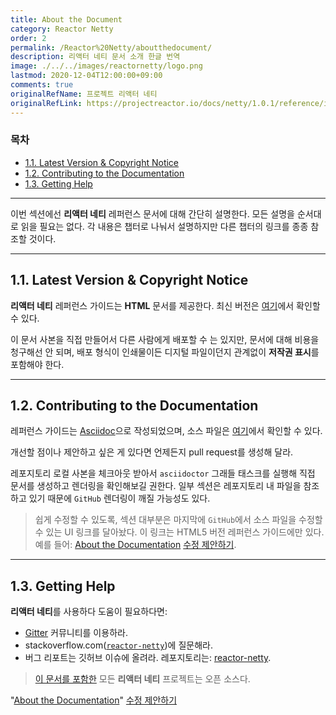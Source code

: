 ```yaml
---
title: About the Document
category: Reactor Netty
order: 2
permalink: /Reactor%20Netty/aboutthedocument/
description: 리액터 네티 문서 소개 한글 번역
image: ./../../images/reactornetty/logo.png
lastmod: 2020-12-04T12:00:00+09:00
comments: true
originalRefName: 프로젝트 리액터 네티
originalRefLink: https://projectreactor.io/docs/netty/1.0.1/reference/index.html#about-doc
---
```


### 목차

- [1.1. Latest Version & Copyright Notice](#11-latest-version--copyright-notice)
- [1.2. Contributing to the Documentation](#12-contributing-to-the-documentation)
- [1.3. Getting Help](#13-getting-help)

---

이번 섹션에선 **리액터 네티** 레퍼런스 문서에 대해 간단히 설명한다. 모든 설명을 순서대로 읽을 필요는 없다. 각 내용은 챕터로 나눠서 설명하지만 다른 챕터의 링크를 종종 참조할 것이다.

---

## 1.1. Latest Version & Copyright Notice

**리액터 네티** 레퍼런스 가이드는 **HTML** 문서를 제공한다. 최신 버전은 [여기](https://projectreactor.io/docs/netty/release/reference/index.html)에서 확인할 수 있다.

이 문서 사본을 직접 만들어서 다른 사람에게 배포할 수 는 있지만, 문서에 대해 비용을 청구해선 안 되며, 배포 형식이 인쇄물이든 디지털 파일이던지 관계없이 **저작권 표시**를 포함해야 한다.

---

## 1.2. Contributing to the Documentation

레퍼런스 가이드는 [Asciidoc](https://asciidoctor.org/docs/asciidoc-writers-guide/)으로 작성되었으며, 소스 파일은 [여기](https://github.com/reactor/reactor-netty/tree/master/docs/asciidoc)에서 확인할 수 있다.

개선할 점이나 제안하고 싶은 게 있다면 언제든지 pull request를 생성해 달라.

레포지토리 로컬 사본을 체크아웃 받아서 `asciidoctor` 그래들 태스크를 실행해 직접 문서를 생성하고 렌더링을 확인해보길 권한다. 일부 섹션은 레포지토리 내 파일을 참조하고 있기 때문에 `GitHub` 렌더링이 깨질 가능성도 있다.

> 쉽게 수정할 수 있도록, 섹션 대부분은 마지막에 `GitHub`에서 소스 파일을 수정할 수 있는 UI 링크를 달아놨다. 이 링크는 HTML5 버전 레퍼런스 가이드에만 있다. 예를 들어: [About the Documentation](https://projectreactor.io/docs/netty/1.0.1/reference/index.html#about-doc) [수정 제안하기](https://github.com/reactor/reactor-netty/edit/master/docs/asciidoc/about-doc.adoc).

---

## 1.3. Getting Help

**리액터 네티**를 사용하다 도움이 필요하다면:

- [Gitter](https://gitter.im/reactor/reactor-netty) 커뮤니티를 이용하라.
- stackoverflow.com([`reactor-netty`](https://stackoverflow.com/tags/reactor-netty))에 질문해라.
- 버그 리포트는 깃허브 이슈에 올려라. 레포지토리는: [reactor-netty](https://github.com/reactor/reactor-netty/issues).

> [이 문서를 포함한](https://github.com/reactor/reactor-netty/tree/master/docs/asciidoc) 모든 **리액터 네티** 프로젝트는 오픈 소스다.

"[About the Documentation](https://projectreactor.io/docs/netty/1.0.1/reference/index.html#about-doc)" [수정 제안하기](https://github.com/reactor/reactor-netty/edit/master/docs/asciidoc/about-doc.adoc)
